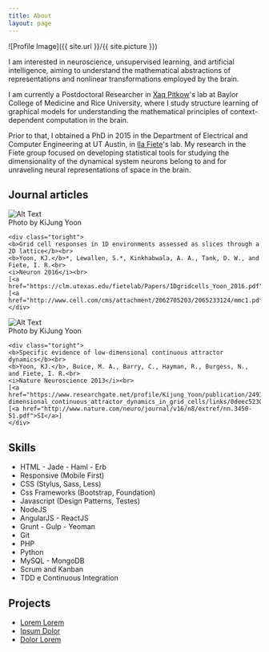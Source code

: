 ```yaml
---
title: About
layout: page
---
```

![Profile Image]({{ site.url }}/{{ site.picture }})

<p>I am interested in neuroscience, unsupervised learning, and artificial intelligence, aiming to understand the mathematical abstractions of representations and nonlinear transformations employed by the brain.</p>

<p>I am currently a Postdoctoral Researcher in <a href="http://xaqlab.com" target="_blank">Xaq Pitkow</a>'s lab at Baylor College of Medicine and Rice University, where I study structure learning of graphical models for understanding the mathematical principles of context-dependent computation in the brain.</p>

<p>Prior to that, I obtained a PhD in 2015 in the Department of Electrical and Computer Engineering at UT Austin, in <a href="http://clm.utexas.edu/fietelab" target="_blank">Ila Fiete</a>'s lab. My research in the Fiete group focused on developing statistical tools for studying the dimensionality of the dynamical system neurons belong to and for unraveling neural representations of space in the brain.</p>

<h2>Journal articles</h2>

<div class="side-by-side">
    <div class="toleft">
        <img class="image" src="https://kijungyoonblog.files.wordpress.com/2016/08/j21.jpg" alt="Alt Text">
        <figcaption class="caption">Photo by KiJung Yoon</figcaption>
    </div>

    <div class="toright">
    <b>Grid cell responses in 1D environments assessed as slices through a 2D lattice</b><br>
    <b>Yoon, KJ.</b>*, Lewallen, S.*, Kinkhabwala, A. A., Tank, D. W., and Fiete, I. R.<br>
	<i>Neuron 2016</i><br>
	[<a href="https://clm.utexas.edu/fietelab/Papers/1Dgridcells_Yoon_2016.pdf">pdf</a>][<a href="http://www.cell.com/cms/attachment/2062705203/2065233124/mmc1.pdf">SI</a>]
    </div>
</div>

<div class="side-by-side">
    <div class="toleft">
        <img class="image" src="https://kijungyoonblog.files.wordpress.com/2016/08/j1.jpg" alt="Alt Text">
        <figcaption class="caption">Photo by KiJung Yoon</figcaption>
    </div>

    <div class="toright">
    <b>Specific evidence of low-dimensional continuous attractor dynamics</b><br>
    <b>Yoon, KJ.</b>, Buice, M. A., Barry, C., Hayman, R., Burgess, N., and Fiete, I. R.<br>
	<i>Nature Neuroscience 2013</i><br>
	[<a href="https://www.researchgate.net/profile/Kijung_Yoon/publication/249320873_Specific_evidence_of_low-dimensional_continuous_attractor_dynamics_in_grid_cells/links/0deec5230f3ca58336000000.pdf">pdf</a>][<a href="http://www.nature.com/neuro/journal/v16/n8/extref/nn.3450-S1.pdf">SI</a>]
    </div>
</div>

<h2>Skills</h2>

<ul class="skill-list">
	<li>HTML - Jade - Haml - Erb</li>
	<li>Responsive (Mobile First)</li>
	<li>CSS (Stylus, Sass, Less)</li>
	<li>Css Frameworks (Bootstrap, Foundation)</li>
	<li>Javascript (Design Patterns, Testes)</li>
	<li>NodeJS</li>
	<li>AngularJS - ReactJS</li>
	<li>Grunt - Gulp - Yeoman</li>
	<li>Git</li>
	<li>PHP</li>
	<li>Python</li>
	<li>MySQL - MongoDB</li>
	<li>Scrum and Kanban</li>
	<li>TDD e Continuous Integration</li>
</ul>

<h2>Projects</h2>

<ul>
	<li><a href="https://github.com/">Lorem Lorem</a></li>
	<li><a href="https://github.com/">Ipsum Dolor</a></li>
	<li><a href="https://github.com/">Dolor Lorem</a></li>
</ul>

